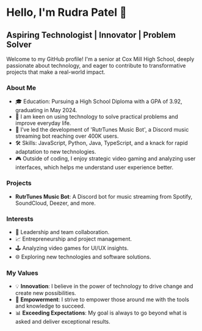 # Hello, I'm Rudra Patel 👋

## Aspiring Technologist | Innovator | Problem Solver

Welcome to my GitHub profile! I'm a senior at Cox Mill High School, deeply passionate about technology, and eager to contribute to transformative projects that make a real-world impact.

### About Me

- 🎓 Education: Pursuing a High School Diploma with a GPA of 3.92, graduating in May 2024.
- 🌟 I am keen on using technology to solve practical problems and improve everyday life.
- 🤖 I’ve led the development of 'RutrTunes Music Bot', a Discord music streaming bot reaching over 400K users.
- 🛠️ Skills: JavaScript, Python, Java, TypeScript, and a knack for rapid adaptation to new technologies.
- 🎮 Outside of coding, I enjoy strategic video gaming and analyzing user interfaces, which helps me understand user experience better.

### Projects

- **RutrTunes Music Bot**: A Discord bot for music streaming from Spotify, SoundCloud, Deezer, and more. 

### Interests

- 🤝 Leadership and team collaboration.
- 📈 Entrepreneurship and project management.
- 🕹️ Analyzing video games for UI/UX insights.
- 🌐 Exploring new technologies and software solutions.

### My Values

- 💡 **Innovation**: I believe in the power of technology to drive change and create new possibilities.
- 🤲 **Empowerment**: I strive to empower those around me with the tools and knowledge to succeed.
- 📊 **Exceeding Expectations**: My goal is always to go beyond what is asked and deliver exceptional results.



